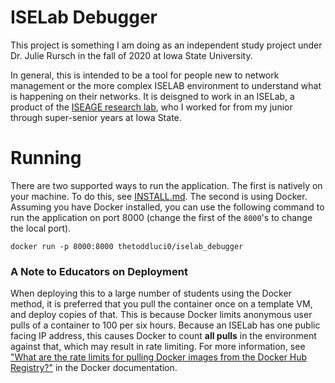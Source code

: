 # ISELab Debugger

This project is something I am doing as an independent study project under 
Dr. Julie Rursch in the fall of 2020 at Iowa State University. 

In general, this is intended to be a tool for people new to network management
or the more complex ISELAB environment to understand what is happening on their
networks. It is deisgned to work in an ISELab, a product of the [ISEAGE research 
lab](https://iseage.org), who I worked for from my junior through super-senior years
at Iowa State.


# Running
There are two supported ways to run the application. The first is natively on your
machine. To do this, see [INSTALL.md](INSTALL.md). The second is using Docker. 
Assuming you have Docker installed, you can use the following command to run the 
application on port 8000 (change the first of the `8000`'s to change the local port).

    docker run -p 8000:8000 thetoddluci0/iselab_debugger


### A Note to Educators on Deployment
When deploying this to a large number of students using the Docker method, it is
preferred that you pull the container once on a template VM, and deploy copies of that.
This is because Docker limits anonymous user pulls of a container to 100 per six hours.
Because an ISELab has one public facing IP address, this causes Docker to count 
__all pulls__ in the environment against that, which may result in rate limiting. 
For more information, see 
["What are the rate limits for pulling Docker images from the Docker Hub Registry?"](https://www.docker.com/pricing/resource-consumption-updates)
in the Docker documentation. 
